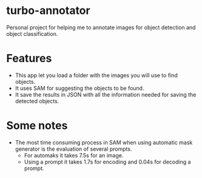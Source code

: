 # turbo-annotator
Personal project for helping me to annotate images for object detection and object classification.

# Features

* This app let you load a folder with the images you will use to find objects.
* It uses SAM for suggesting the objects to be found.
* It save the results in JSON with all the information needed for saving the detected objects.

# Some notes

* The most time consuming process in SAM when using automatic mask generator is the evaluation of several prompts. 
    * For automaks it takes 7.5s for an image.
    * Using a prompt it takes 1.7s for encoding and 0.04s for decoding a prompt.

